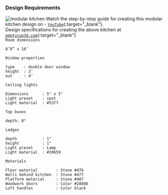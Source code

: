 ### **Design Requirements**

![modular kitchen](../../assets/images/kitchens/kitchen-3.png)
Watch the step-by-step guide for creating this modular kitchen design on - [`YouTube`](https://www.youtube.com/watch?v=SlzQe33JEdQ&t=635s){:target="_blank"}.  
Design specifications for creating the above kitchen at [`emptycup3d.com`](https://emptycup3d.com){:target="_blank"}  
<code class="invert">Room dimensions</code>  
```
8’8” x 16’
```

<code class="invert">Window properties</code>
```
type    : double door window
height  : 3’
out     : 4’
```

<code class="invert">Ceiling lights</code>

```
Dimensions      : 5" x 5"
Light preset    : spot
Light material  : #5377
```

<code class="invert">Top boxes</code>
```
depth: 8"
```

<code class="invert">Ledges</code>
```
depth           : 1"
height          : 1"
Light preset    : Lamp
Light material  : #28659
```

<code class="invert">Materials</code>
```
Floor material        : Stone #476
Walls behind kitchen  : Stone #477
Platform material     : Stone #487
Woodwork doors        : Color #28686
Loft handles          : Color black

```


